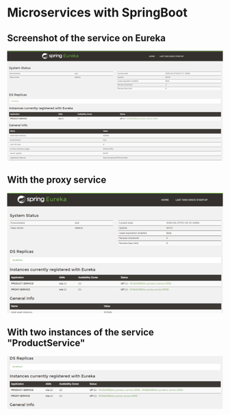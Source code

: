 # Microservices with SpringBoot

## Screenshot of the service on Eureka
![Screenshot](docs/screenshot.png)

## With the proxy service
![Screenshot](docs/screenshot2.png)

## With two instances of the service "ProductService"
![Screenshot](docs/screenshot3.png)
